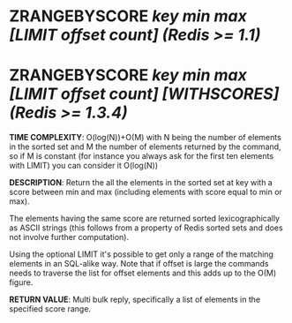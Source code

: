 # ZRANGEBYSCORE *key min max [LIMIT offset count] (Redis >= 1.1)*
# ZRANGEBYSCORE *key min max [LIMIT offset count] [WITHSCORES] (Redis >= 1.3.4)*

**TIME COMPLEXITY**:
O(log(N))+O(M) with N being the number of elements in the sorted set and M the
number of elements returned by the command, so if M is constant (for instance
you always ask for the first ten elements with LIMIT) you can consider it
O(log(N))

**DESCRIPTION**:
Return the all the elements in the sorted set at key with a score between min
and max (including elements with score equal to min or max).

The elements having the same score are returned sorted lexicographically as
ASCII strings (this follows from a property of Redis sorted sets and does not
involve further computation).

Using the optional LIMIT it's possible to get only a range of the matching
elements in an SQL-alike way. Note that if offset is large the commands needs
to traverse the list for offset elements and this adds up to the O(M) figure.

**RETURN VALUE**:
Multi bulk reply, specifically a list of elements in the specified score range.
